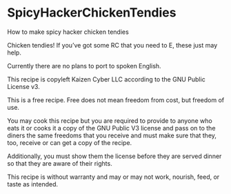 # SpicyHackerChickenTendies
How to make spicy hacker chicken tendies

Chicken tendies! If you’ve got some RC that you need to E, these just may help.  

Currently there are no plans to port to spoken English.  

This recipe is copyleft Kaizen Cyber LLC according to the GNU Public License v3.  

This is a free recipe.  Free does not mean freedom from cost, but freedom of use.

You may cook this recipe but you are required to provide to anyone who eats it or cooks it a copy of the GNU Public V3 license and pass on to the diners the same freedoms that you receive and must make sure that they, too, receive or can get a copy of the recipe.  

Additionally, you must show them the license before they are served dinner so that they are aware of their rights.  

This recipe is without warranty and may or may not work, nourish, feed, or taste as intended.
